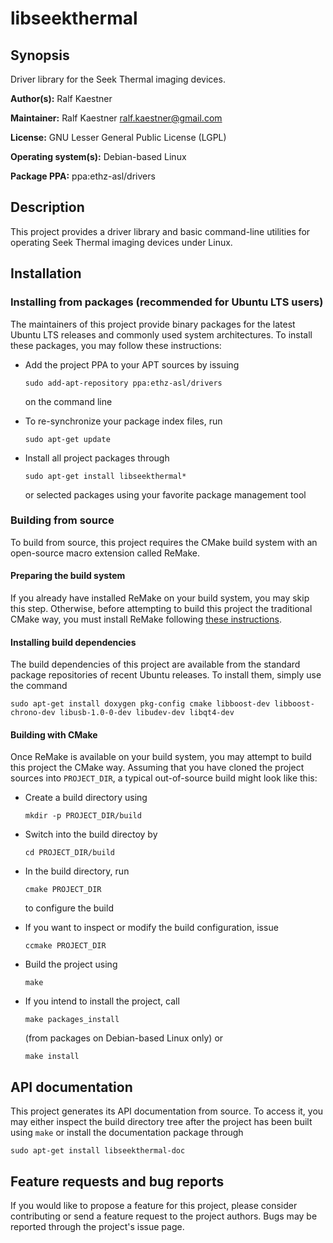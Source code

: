 # libseekthermal

## Synopsis

Driver library for the Seek Thermal imaging devices.

**Author(s):** Ralf Kaestner

**Maintainer:** Ralf Kaestner <ralf.kaestner@gmail.com>

**License:** GNU Lesser General Public License (LGPL)

**Operating system(s):** Debian-based Linux

**Package PPA:** ppa:ethz-asl/drivers

## Description

This project provides a driver library and basic command-line utilities for
operating Seek Thermal imaging devices under Linux.

## Installation

### Installing from packages (recommended for Ubuntu LTS users)

The maintainers of this project provide binary packages for the latest Ubuntu
LTS releases and commonly used system architectures. To install these packages,
you may follow these instructions:

* Add the project PPA to your APT sources by issuing

  ```
  sudo add-apt-repository ppa:ethz-asl/drivers
  ```

  on the command line

* To re-synchronize your package index files, run 

  ```
  sudo apt-get update
  ```

* Install all project packages through

  ```
  sudo apt-get install libseekthermal*
  ```

  or selected packages using your favorite package management tool

### Building from source

To build from source, this project requires the CMake build system with an
open-source macro extension called ReMake.

#### Preparing the build system

If you already have installed ReMake on your build system, you may
skip this step. Otherwise, before attempting to build this project the
traditional CMake way, you must install ReMake following
[these instructions](https://github.com/kralf/remake).

#### Installing build dependencies

The build dependencies of this project are available from the standard
package repositories of recent Ubuntu releases. To install them, simply
use the command

```
sudo apt-get install doxygen pkg-config cmake libboost-dev libboost-chrono-dev libusb-1.0-0-dev libudev-dev libqt4-dev
```

#### Building with CMake

Once ReMake is available on your build system, you may attempt to build this
project the CMake way. Assuming that you have cloned the project sources into
`PROJECT_DIR`, a typical out-of-source build might look like this:

* Create a build directory using 

  ```
  mkdir -p PROJECT_DIR/build
  ```

* Switch into the build directoy by 

  ```
  cd PROJECT_DIR/build
  ```

* In the build directory, run 

  ```
  cmake PROJECT_DIR
  ```

  to configure the build

* If you want to inspect or modify the build configuration, issue 

  ```
  ccmake PROJECT_DIR
  ```

* Build the project using 

  ```
  make
  ```

* If you intend to install the project, call 

  ```
  make packages_install
  ```

  (from packages on Debian-based Linux only) or 

  ```
  make install
  ```

## API documentation

This project generates its API documentation from source. To access it, you
may either inspect the build directory tree after the project has been built
using `make` or install the documentation package through

```
sudo apt-get install libseekthermal-doc
```

## Feature requests and bug reports

If you would like to propose a feature for this project, please consider
contributing or send a feature request to the project authors. Bugs may be
reported through the project's issue page.
